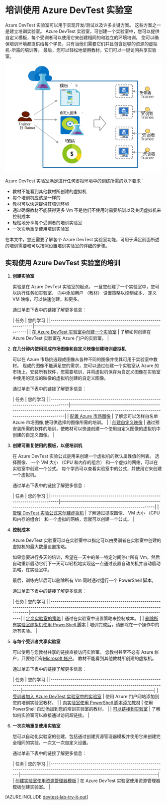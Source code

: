 <properties
    pageTitle="培训使用 Azure DevTest 实验室 |Microsoft Azure"
    description="了解如何使用 Azure DevTest 实验室的培训方案。"
    services="devtest-lab,virtual-machines"
    documentationCenter="na"
    authors="steved0x"
    manager="douge"
    editor=""/>

<tags
    ms.service="devtest-lab"
    ms.workload="na"
    ms.tgt_pltfrm="na"
    ms.devlang="na"
    ms.topic="article"
    ms.date="09/12/2016"
    ms.author="sdanie"/>

# <a name="use-azure-devtest-labs-for-training"></a>培训使用 Azure DevTest 实验室

Azure DevTest 实验室可以用于实现开发/测试以及许多关键方案。 这些方案之一是建立培训实验室。 Azure DevTest 实验室，可创建一个实验室中，您可以提供自定义模板，每个受训者可以使用它来创建相同的和独立的环境培训。 您可以确保培训环境都提供给每个学员，只有当他们需要它们并且包含足够的资源的虚拟机-所需的培训等。 最后，您可以轻松地使用教材，它们可以一键访问共享实验室。   

![DevTest 实验室用于培训](./media/devtest-lab-training-lab/devtest-lab-training.png)

Azure DevTest 实验室满足进行任何虚拟环境中的训练所需的以下要求︰ 


-   教材不能看到其他教材所创建的虚拟机
-   每个培训机应该是一样的
-   教材可以快速提供其培训环境
-   通过确保教材不能获得更多 Vm 不是他们不使用时需要培训以及关闭虚拟机来控制成本
-   轻松地分享每个受训者的培训实验室
-   一次次地重复使用培训实验室


在本文中，您还需要了解各个 Azure DevTest 实验室功能，可用于满足前面所述的培训需要和可以按照设置培训实验室的详细的步骤。  


## <a name="implementing-training-with-azure-devtest-labs"></a>实现使用 Azure DevTest 实验室的培训

1. **创建实验室** 

    实验是在 Azure DevTest 实验室的起点。 一旦您创建了一个实验室中，您可以执行任务如实验室、 向中添加用户 （教材） 设置策略以控制成本、 定义 VM 映像，可以快速创建，和更多。   

    通过单击下表中的链接了解更多信息︰

  	| 任务                                                            | 您的学习                                                    |
|-----------------------------------------------------------------|----------------------------------------------------------------------|
| [在 Azure DevTest 实验室中创建一个实验室](devtest-lab-create-lab.md) | 了解如何创建在 Azure DevTest 实验室在 Azure 门户的实验室。 |

2. **在几分钟内使用现成市场图像和自定义映像创建培训虚拟机** 
    
    可以在 Azure 市场挑选现成图像从各种不同的图像并使其可用于实验室中教材。 现成的图像不能满足您的需求，您可以通过创建一个实验室从 Azure 的市场上，安装所有软件，您需要培训，并将虚拟机保存为自定义图像在实验室中使用的现成的映像的虚拟机创建的自定义图像。 

    通过单击下表中的链接了解更多信息︰

  	| 任务                                                                              | 您的学习                                                                                                                                  |
|-----------------------------------------------------------------------------------|-------------------------------------------------------------------------------------------------------------------------------------------------|
| [配置 Azure 市场图像](devtest-lab-configure-marketplace-images.md) | 了解您可以怎样白名单 Azure 市场图像;使可供选择的图像所需的培训。                 |
| [创建自定义映像](devtest-lab-create-template.md)                           | 通过预安装所需的软件的培训，使教材可以快速创建一个使用自定义图像的虚拟机中创建的自定义图像。 |

3. **创建可重复使用的模板，以便培训机** 

    在 Azure DevTest 实验公式是用来创建一个虚拟机的默认属性值的列表。 选择图像、 一个 VM 大小 （CPU 和内存的组合） 和一个虚拟的网络，可以在实验室中创建一个公式。 每个学员可以查看实验室中的公式，并使用它来创建一个虚拟机。 

    通过单击下表中的链接了解更多信息︰

  	| 任务                                                                         | 您的学习                                                                                                          |
|------------------------------------------------------------------------------|-------------------------------------------------------------------------------------------------------------------------|
| [管理 DevTest 实验公式来创建虚拟机](devtest-lab-manage-formulas.md) | 了解通过提取图像、 VM 大小 （CPU 和内存的组合） 和一个虚拟的网络，您就可以创建一个公式。 |

4. **控制成本**

    Azure DevTest 实验室可以在实验室中以指定可以由受训者在实验室中创建的虚拟机的最大数量设置策略。 

    如果您要进行多天的培训，希望在一天中的某一特定时间停止所有 Vm，然后自动重新启动它们下一天可以轻松地实现这一点通过设置自动关机并自动启动策略，在实验室中。 

    最后，训练完毕后可以删除所有 Vm 同时通过运行一个 PowerShell 脚本。 

    通过单击下表中的链接了解更多信息︰

  	| 任务                                                                                                                                    | 您的学习                                                      |
|-----------------------------------------------------------------------------------------------------------------------------------------|---------------------------------------------------------------------|
| [定义实验室的策略](devtest-lab-set-lab-policy.md)                                                                                    | 通过在实验室中设置策略来控制成本。                       |
| [删除所有实验室虚拟机使用 PowerShell 脚本](devtest-lab-faq.md#how-can-i-automate-the-process-of-deleting-all-the-vms-in-my-lab) | 培训完成后，请删除在一个操作中的所有实验。 |

5. **与每个受训者共享实验室**

    可以使用与您教材共享的链接直接访问实验室。 您教材甚至不必有 Azure 帐户，只要他们有[Microsoft 帐户](devtest-lab-faq.md#what-is-a-microsoft-account)。 教材不能看到其他教材所创建的虚拟机。  

    通过单击下表中的链接了解更多信息︰

  	| 任务                                                                                                                                | 您的学习                                                   |
|-------------------------------------------------------------------------------------------------------------------------------------|------------------------------------------------------------------|
| [受训者加入 Azure DevTest 实验室中的实验室](devtest-lab-add-devtest-user.md)                                                     | 使用 Azure 门户网站添加到您的培训实验室教材。       |
| [向实验室使用 PowerShell 脚本添加教材](devtest-lab-add-devtest-user.md#add-an-external-user-to-a-lab-using-powershell) | 使用 PowerShell 自动添加到您的培训实验室的教材。 |
| [可以链接到实验室](devtest-lab-faq.md#how-do-i-share-a-direct-link-to-my-lab)                                                  | 了解如何实验室可以直接通过访问超链接。        |

6. **一次次地重复使用实验室** 

    您可以自动化实验室的创建，包括通过创建资源管理器模板并使用它来创建完全相同的实验，一次又一次自定义设置。 

    通过单击下表中的链接了解更多信息︰

  	| 任务                                                                                                                               | 您的学习                                                      |
|------------------------------------------------------------------------------------------------------------------------------------|---------------------------------------------------------------------|
| [创建实验室使用资源管理器模板](devtest-lab-faq.md#how-do-i-create-a-lab-from-an-azure-resource-manager-template) | 在 Azure DevTest 实验室使用资源管理器模板创建实验室。 |

[AZURE.INCLUDE [devtest-lab-try-it-out](../../includes/devtest-lab-try-it-out.md)]  

